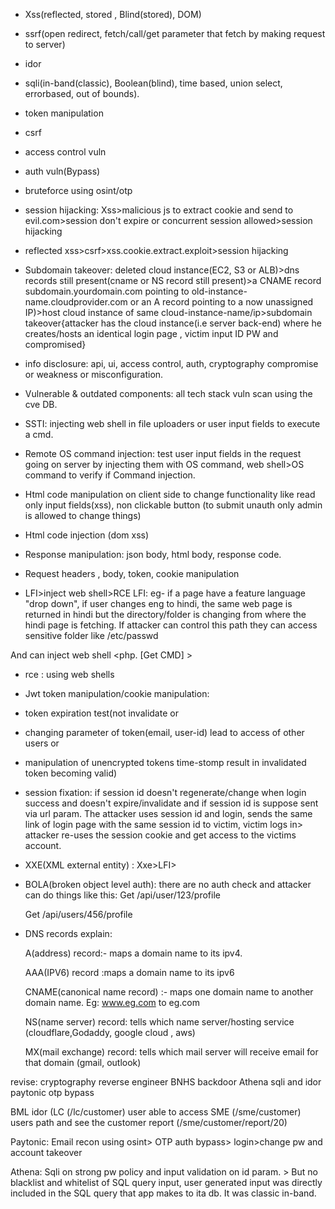 

 

- Xss(reflected, stored , Blind(stored), DOM)

- ssrf(open redirect, fetch/call/get parameter that fetch by making request to server)

- idor

- sqli(in-band(classic), Boolean(blind), time based, union select, errorbased, out of bounds).


- token manipulation 

- csrf

- access control vuln

+ auth vuln(Bypass)

- bruteforce using osint/otp

- session hijacking:
  Xss>malicious js to extract cookie and send to evil.com>session don't expire or concurrent session allowed>session hijacking


- reflected xss>csrf>xss.cookie.extract.exploit>session hijacking 


- Subdomain takeover:
  deleted cloud instance(EC2, S3 or ALB)>dns records still present(cname or NS record still present)>a CNAME record subdomain.yourdomain.com pointing to old-instance-name.cloudprovider.com or an A record pointing to a now unassigned IP)>host cloud instance of same cloud-instance-name/ip>subdomain takeover{attacker has the cloud instance(i.e server back-end) where he creates/hosts an identical login page , victim input ID PW and compromised}

- info disclosure: api, ui, access control, auth, cryptography compromise or weakness or misconfiguration.


- Vulnerable & outdated components: all tech stack vuln scan using the cve DB.


- SSTI: injecting web shell in file uploaders or user input fields to execute a cmd.

- Remote OS command injection: test user input fields in the request going on server by injecting them with OS command, web shell>OS command to verify if Command injection.

- Html code manipulation on client side to change functionality like read only input fields(xss), non clickable button (to submit unauth only admin is allowed to change things)

- Html code injection (dom xss)

- Response manipulation: json body, html body, response code.

- Request headers , body, token, cookie manipulation 


- LFI>inject web shell>RCE
  LFI: eg- if a page have a feature language "drop down", if user changes eng to hindi, the same web page is returned in hindi but the directory/folder is changing from where the hindi page is fetching.
If attacker can control this path they can access sensitive folder like /etc/passwd

And can inject web shell <php. [Get CMD] >



- rce : using web shells

- Jwt token manipulation/cookie manipulation:
- token expiration test(not invalidate
 or  
- changing parameter of token(email, user-id) lead to access of other users 
or 
- manipulation  of unencrypted tokens time-stomp result in invalidated token becoming valid)


- session fixation: if session id doesn't regenerate/change when login success and doesn't expire/invalidate and if session id is suppose sent via url param.
  The attacker uses session id and login, sends the same link of login page with the same session id to victim, victim logs in> attacker re-uses the session cookie and get access to the victims account.

- XXE(XML external entity) : 
    Xxe>LFI>



- BOLA(broken object level auth): there are no auth check and attacker can do things like this: 
   Get /api/user/123/profile

   Get /api/users/456/profile
   


- DNS records explain:
   
   A(address) record:- maps a domain name to its ipv4.

   AAA(IPV6) record :maps a domain name to its ipv6

   CNAME(canonical name record) :- maps one domain name to another domain name.
   Eg: www.eg.com to eg.com 

   NS(name server) record: tells which name server/hosting service (cloudflare,Godaddy, google cloud , aws)

   MX(mail exchange) record: tells  which mail server will receive email for that domain (gmail, outlook)



revise:
cryptography reverse engineer
BNHS backdoor
Athena sqli and idor
paytonic otp bypass

BML idor (LC (/lc/customer) user able to access SME (/sme/customer) users path and see the customer report 
(/sme/customer/report/20)



Paytonic:
Email recon using osint> OTP auth bypass> login>change pw and account takeover


Athena: 
Sqli on strong pw policy and input validation on id param. >
But no blacklist and whitelist of SQL query input, user generated input was directly included in the SQL query that app makes to ita db. It was classic in-band.
